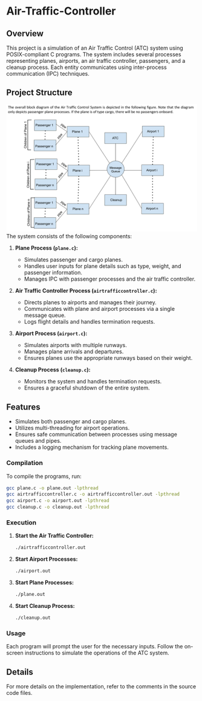 # Air-Traffic-Controller

## Overview
This project is a simulation of an Air Traffic Control (ATC) system using POSIX-compliant C programs. The system includes several processes representing planes, airports, an air traffic controller, passengers, and a cleanup process. Each entity communicates using inter-process communication (IPC) techniques.

## Project Structure
![ATC System Diagram](system-architecture.png)
The system consists of the following components:

1. **Plane Process (`plane.c`):** 
   - Simulates passenger and cargo planes.
   - Handles user inputs for plane details such as type, weight, and passenger information.
   - Manages IPC with passenger processes and the air traffic controller.

2. **Air Traffic Controller Process (`airtrafficcontroller.c`):** 
   - Directs planes to airports and manages their journey.
   - Communicates with plane and airport processes via a single message queue.
   - Logs flight details and handles termination requests.

3. **Airport Process (`airport.c`):** 
   - Simulates airports with multiple runways.
   - Manages plane arrivals and departures.
   - Ensures planes use the appropriate runways based on their weight.

4. **Cleanup Process (`cleanup.c`):** 
   - Monitors the system and handles termination requests.
   - Ensures a graceful shutdown of the entire system.

## Features
- Simulates both passenger and cargo planes.
- Utilizes multi-threading for airport operations.
- Ensures safe communication between processes using message queues and pipes.
- Includes a logging mechanism for tracking plane movements.

### Compilation
To compile the programs, run:
```sh
gcc plane.c -o plane.out -lpthread
gcc airtrafficcontroller.c -o airtrafficcontroller.out -lpthread
gcc airport.c -o airport.out -lpthread
gcc cleanup.c -o cleanup.out -lpthread
```

### Execution
1. **Start the Air Traffic Controller:**
   ```sh
   ./airtrafficcontroller.out
   ```

2. **Start Airport Processes:**
   ```sh
   ./airport.out
   ```

3. **Start Plane Processes:**
   ```sh
   ./plane.out
   ```

4. **Start Cleanup Process:**
   ```sh
   ./cleanup.out
   ```

### Usage
Each program will prompt the user for the necessary inputs. Follow the on-screen instructions to simulate the operations of the ATC system.


## Details
For more details on the implementation, refer to the comments in the source code files.
